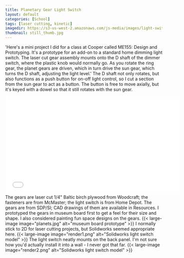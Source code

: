 ```yaml
---
title: Planetary Gear Light Switch
layout: default
categories: [School]
tags: [laser cutting, kinetic]
imagedir: https://s3-us-west-2.amazonaws.com/js-media/images/light-switch
thumbnail: still_thumb.jpg
---
```


'Here's a mini project I did for a class at Cooper called ME155: Design and Prototyping. It's a prototype for an add-on to a standard home dimming light switch. The laser cut gear assembly mounts onto the D shaft of the dimmer switch, where the plastic knob would normally go. As you rotate the ring gear, the planet gears are driven, which in turn drive the sun gear, which turns the D shaft, adjusting the light level.'
The D shaft not only rotates, but also functions as a push button for on-off light control, so I cut a section from the sun gear to act as a button. The button is free to move axially, but it's keyed with a dowel so that it still rotates with the sun gear.
<iframe width="560" height="315" src="//www.youtube.com/embed/TPP6lMH36P0" frameborder="0" allowfullscreen></iframe>
The gears are laser cut 1/4" Baltic birch plywood from Woodcraft; the fasteners are from McMaster; the light switch is from Home Depot. The gears are from SDP/SI; CAD drawings of them are available in Resources.
I prototyped the gears in museum board first to get a feel for their size and shape. I also considered painting fun space designs on the gears.
{{< large-image image="planets.jpg" alt="museum board prototype" >}}
I normally stick to 2D for laser cutting projects, but Solidworks seemed appropriate here.
{{< large-image image="render1.png" alt="Solidworks light switch model" >}}
The light switch neatly mounts on the back panel. I'm not sure how you'd actually install it into a wall - I never got that far.
{{< large-image image="render2.png" alt="Solidworks light switch model" >}}
